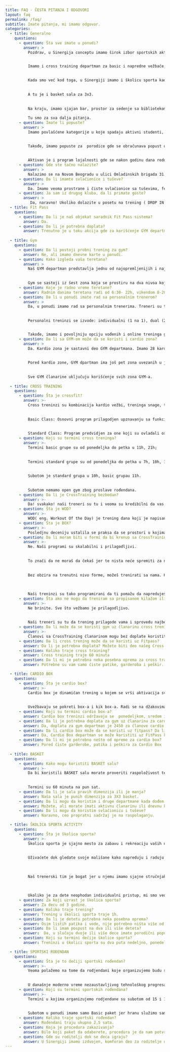 ```yaml
---
title: FAQ - ČESTA PITANJA I ODGOVORI
layout: faq
permalink: /faq/
subtitle: Imate pitanja, mi imamo odgovor.
categories:
  - title: Generalno
    questions:
      - question: Šta sve imate u ponudi?
        answer: >
          Pozdrav, u Sinergija conceptu imamo širok izbor sportskih aktivnosti. Počevši od teretane u kojoj možete trenirati kao slobodan vežbač, sa treneron 1x1, 2x1 ili 3x1 imamo i opciju online treninga.


          Imamo i cross training departman za basic i napredne vežbače, cardio box grupu i opciju rada 1x1 kao i box trening za decu.
          
          
          Kada smo već kod toga, u Sinergiji imamo i školicu sporta kao i proslavu najboljih sportskih rođendana za decu od 6-12 godina.
          
          
          A tu je i basket sala za 3x3.
          
          
          Na kraju, imamo sjajan bar, prostor za sedenje sa bibliotekom gde se možete opustiti pre, posle ili tokom treninga.
          
          Tu smo za sva dalja pitanja.
      - question: Imate li popuste?
        answer: >
          Imamo povlašćene kategorije u koje spadaju aktivni studenti, pripadnici policije, vojske i vatrogasne brigade, kao i lica starija od 65 godina gde se obračunava popust od 15%

          
          Takođe, imamo popuste za  porodice gde se obračunava popust od 20% na drugog člana porodice, 30% na trećeg člana i potpuno besplatnu članarinu za svakog četvrtog i narednog člana porodice. 
          
          
          Aktivan je i program lojalnosti gde se nakon godinu dana redovnog članstva (10+ članarina) dobija 10% popusta na članarinu i crvena članska kartica, nakon dve godine redovnih treninga dobija se 15% popusta i crna članska kartica, a nakon 3 godine 20% popusta na članarinu i zlatna kartica.          
      - question: Gde ste tačno nalazite?
        answer: >
          Nalazimo se na Novom Beogradu u ulici Omladinskih brigada 31. u neposrdnoj blizini nalazi se Raiffaiesen Banka; Airport city, West 65, Wellport, Belvill i A blok. 
      - question: Da li imamte svlačionice i tuševe?
        answer: >
          Da. Imamo veoma prostrane i čiste svlačionice sa tuševima, fenove i prese za kosu i preko 200 ormarića za lične stvari. Takođe možete iznajmiti ili kupiti naše peškire za kupanje na recepciji.
      - question: Ja sam iz drugog kluba, da li primate goste?
        answer: >
           Da, naravno! Ukoliko dolazite u posetu na trening ( DROP IN ) možete platiit 1200 RSD ili možete kupiti našu majicu koja iznosi 1500 RSD i Drop In je na račun kuće.
  - title: Fit Pass
    questions:
      - question: Da li je naš objekat saradnik Fit Pass sistema?
        answer: Da.
      - question: Da li je potrebna doplata?
        answer: Trenutno je u toku akcija gde za korišćenje GYM departmana nije potrebna doplata. Ostali departmani se doplaćuju. Cene doplate možete saznati pozivom na broj [065 544 23 00](tel:+381655442300).
  
  - title: Gym
    questions:
      - question: Da li postoji probni trening za gym?
        answer: Ne, ali imamo dnevne karte u ponudi.
      - question: Kako izgleda vaša teretana?
        answer: >
          Naš GYM departman predstavlja jednu od najopremljenijih i najlepših teretana na našim prostorima. 
          
          
          Gym se sastoji iz šest zona koja se prostiru na dva nivoa koji su po principu “open space-a” uvezani u jednu celinu: pin loaded zone / plate loaded zone / free weights & racks / parter zone / cardio zone / stretching zone.
      - question: Koje je radno vreme teretane?
        answer: Radnim danima teretana radi od 6:30- 22h, vikendom 8-20h, nedelja je neradni dan.
      - question: Da li u ponudi imate rad sa personalnim trenerom?
        answer: >
          Da, u ponudi imamo rad sa personalnim trenerima. Treneri su tu i posvećeni su klijentu od prvog do poslednjeg minuta treninga, kao i prilokom planiranja i kreiranja trening programa zarad što boljeg i celishodnijeg napredka. 
          
          
          Personalni treninzi se izvode: individualni (1 na 1), dual (2 na 1), trojni (3 na 1). 


          Takođe, imamo i povoljniju opciju vođenih i online treninga gde dobijate program koji osmišljava i piše trener, bez prisustva trenera na samim treninzima. Imamo i opciju treninga kod vas.
      - question: Da li sa GYM-om može da se koristi i cardio zona?
        answer: >
          Da. Kardio zona je sastavni deo GYM departmana. Imamo 28 kardio jedinica iz Technogym programa. 
          
          
          Pored kardio zone, GYM dpartman ima još pet zona uvezanih u jednu celinu i to su Pin loaded, Plate Loaded, Free Weights and Racks, Green Parter i Streatching. 
          
          
          Sve GYM članarine uključuju korišćenje svih zona GYM-a.
  
  - title: CROSS TRAINING
    questions:
      - question: Šta je crossfit?
        answer: >-
          Cross treninzi su kombinacija kardio vežbi, treninga snage, treninga sa opterećenjima, treninga izdržljivosti i gimnastičkih vežbi. U okviru ovog departmana imamo nekoliko programa u različitim terminima časova. 
          
          
          Basic Class: Osnovni program prilagodjen upznavanju sa funkciinalnim načinom treniranja, metodologijom i terminologijom rada. 
          
          
          Standard Class: Program predvidjen za one koji su ovladali osnovama ili su ranije trenirali CrossFit, Funkcionalni trening i sl, sa mogućnošču prilagodjavanja nivoa inteziteta i opterećenja u skladu sa mogućnostima.
      - question: Koji su termini cross treninga?
        answer: >-
          Termini basic grupe su od ponedeljka do petka u 11h, 21h; 
          
          
          Termini standard grupe su od ponedeljka do petka u 7h, 10h, 17h, 18h, 19h, 20h.  
          
          
          Subotom je standard grupa u 10h, basic grupau 11h. 
          
          
          Subotom nemamo open gym zbog proslave rođendana. 
      - question: Da li je CrossTraining bezbedan? 
        answer: >-
          Da! svakako! naši treneri su tu i veoma su kredibilni da vas vode kroz treninge i na taj način sprovedu najbezbedniji i celishodan pristup uz koji ćete biti zdraviji i sposobniji, a istovremeno pomognu vam da izbegnete mnoge bolesti današnjice.
      - question: Šta je WOD?
        answer: >-
          WOD( eng. Workout Of the Day) je trening dana koji je napisan na našoj beloj tabli koja je centralno mesto okupljanja u našem Box-u (CrossTraining sali).
      - question: Šta je BOX?
        answer: >-
          Posledjnu deceniju ustalila se praksa da se prostori u kojima se trenira funkcionalni trening, CrossFit, performance trening i slično nazivaju Box jer su to najčešće magacinski ili slični prostori koji izgledaju poput kutiija pravougaonih oblika. za razliku od klasičnih teretana gde vidite bezbroj sprva poredjanih u prostoru u Box-evima je verovatnije da ćete videti uredno naslagane tegove, puno olimpijskih šipki, kavez (eng. Rig) za zgibove i gimnastičke vezbe, kanape za penjanje i mnogo slobodnog prostora.
      - question: Da li moram biti u formi da bi krenuo sa CrossTraining treningom?
        answer: >-
          Ne. Naši programi su skalabilni i prilagodljivi. 
          
          
          To znači da ne moraš da čekaš jer te nista neće spremiti za naš trening kao što će on sam to učiniti. 
          
          
          Bez obzira na trenutni nivo forme, možeš trenirati sa nama. Kako budeš poboljšavao svoju formu, treninzi će postati izazovniji. 
          
          
          
          Naši treninzi su tako programirani da ti pomažu da napreduješ i ostvaruješ svoje fitness ciljeve.
      - question: Šta ako ne mogu da treniram sa propisanom kilažom ili ne umem da izvedem neke vežbe?
        answer: >-
          Ne brinite. Sve što vežbamo je prilagodljivo. 
         
         
          Naši treneri su tu da trening prilagode vama i sprovedu najbezbedniji i najefikasniji trening za Vas.
      - question: Da li može da se koristi gym uz članarinu cross treninga?
        answer: >-
          Članovi sa CrossTraining članarinom mogu bez doplate koristiti GYM departman.
      - question: Da li cross trening može da se koristi uz Fitpass?
        answer: Da li je potrebna doplata? Možete biti deo našeg Cross Training departmana is a Fitpass karticom, uz doplatu.
      - question: Koliko traje cross training?
        answer: Cross training traje 60 minuta
      - question: Da li mi je potrebna neka posebna oprema za cross training?
        answer: Potrebne su vam samo čiste patike, garderoba i peškir.

  - title: CARDIO BOX
    questions:
      - question: Šta je cardio box?
        answer: >-
          Cardio box je dinamičan trening u kojem se vrši aktivacija svih grupa mišića.  
        
          
          Uvežbavaju se pokreti box-a i kik box-a. Radi se na džakovima za box, fokuserima i ostalim rekvizitima. 
      - question: Koji su termini cardio box-a?
        answer: Cardio box treninzi održavaju se  ponedeljkom, sredom i petkom od 19h
      - question: Da li je potrebna doplata za gym uz članarinu za cardio box?
        answer: Da, doplata za gym departman je 2450 za članove cardio box-a.
      - question: Da li cardio box može da se koristi uz fitpass? Da li je potrebna doplata?
        answer: Da, Cardio Box departman se može koristiti uz FitPass karticu uz doplatu. 
      - question: Da li mi je potrebno nešto od opreme za cardio box?
        answer: Pored čiste garderobe, patika i peškira za Cardio Box  potrebne su rukavice i bandažeri.
  
  - title: BASKET
    questions:
      - question: Kako mogu koristiti BASKET salu?
        answer: >-
          Da bi koristili BASKET salu morate proveriti raspoloživost termina, poželjno je rezervisanje, i plaćanje termina. 
          
          
          Termini su 60 minuta na pun sat. 
      - question: Da li je sala pravih dimenzija ili je manja?
        answer: Naša sala je punih dimenzija za 3X3 basket.
      - question: Da li mogu da koristim i druge departmane kada dođem na Basket?
        answer: Možete, ali morate imati aktivnu članarinu ili dnevnu kartu za departman koji želite da koristite.
      - question: Da li mogu da koristim svlačionicu i tuševe?
        answer: Naravno, ceo propratni sadržaj je na raspolaganju.

  - title: ŠKOLICA SPORTA ACTIYITY
    questions:
      - question: Šta je školica sporta? 
        answer: >-
          Školica sporta je sjajno mesto za zabavu i rekreaciju vaših najmlađih. Deca će se zabavljati i raditi na motorici i razvoju dok ćete vi izabrati nešto od naših sportskih programa i raditi na sebi.Naši treneri su potkovani znanjem i sa puno strpljenja i ljubavi pristupaju svom pozivu. 
          
          
          Uživaćete dok gledate svoje mališane kako napreduju i raduju se sportu. 
          
          
          
          Naš trenerski tim je bogat jer u njemu imamo sjajne stručnjake koji obožavaju svoj posao. 
          
          
          
          Ukoliko je za dete neophodan individualni pristup, mi smo veoma uspešni u tome što radimo.
      - question: Za koji uzrast je školica sporta?
        answer: Za decu od 3 godine.
      - question: Koliko traje trening?
        answer: Trening u školici sporta traje 1h. 
      - question: Da li je detetu potrebna neka posebna oprema?
        answer: Osim listih patika i vode, nije potrebno ništa više od opreme.
      - question: Da li imam pospust na dva ili više deteta?
        answer:  Da, u slučaju dvoje ili više dece imate porodični popust. 
      - question: Koji su termini dečije školice sporta?
        answer: Treninzi u školici sporta su dva puta nedeljno, ponedeljkom i sredom od 18h.

  - title: SPORTSKI ROĐENDAN
    questions:
      - question: Šta je to dečiji sportski rođendan?
        answer: >-
          Veoma polažemo na tome da rodjendani koje organizujemo budu super interesantni za mališane, sa puno kretanja, trčanja, različitih survivor poligona i zanimljivih grupnih igara. 
          
          
          U današnje moderno vreme nezaustavljivog tehnološkog progresa,  mi se trudimo da decu vratimo prirodnim pokretima i igrama u kakvim su im roditelji uzivali kada su bili deca. U ponudi imamo tri paketa.
      - question: Koji su termini sportskih rođendana?
        answer: >-
          Termini u kojima organizujemo rodjendane su subotom od 15 i 18h i nedeljom od 10, 13, 16, 19h. 
          
          
          Subotom u ponudi imamo samo Basic paket jer hranu služimo samo nedeljom.
      - question: Koliko traje sportski rođendan?
        answer: Rođendani traju ukupno 2,5 sata.
      - question: Koja je procedura zakazivanja?
        answer: Bilo koji paket da odaberete, procedura je da nam potvrdite termin, a mi van šaljemo upitnik koji popunjavate sa slavljenikom/com da bi pripremili kviz "KPS" za drugare i da bi što bolje se upoznali sa interesovanjima.  
      - question: Gde su roditelji dok se deca igraju? 
        answer: U Sinergiji imamo izdvojen, komforan deo za roditelje dok se deca igraju.
---
```

